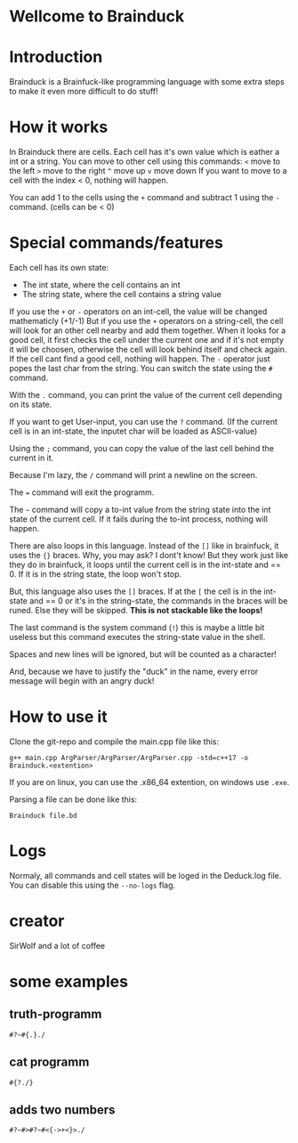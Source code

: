 # Wellcome to Brainduck

# Introduction
Brainduck is a Brainfuck-like programming language with some extra steps to make it even more difficult to do stuff!

# How it works
In Brainduck there are cells. Each cell has it's own value which is eather a int or a string.
You can move to other cell using this commands:
`<` move to the left
`>` move to the right
`^` move up
`v` move down
If you want to move to a cell with the index < 0, nothing will happen.

You can add 1 to the cells using the `+` command and subtract 1 using the `-` command. (cells can be < 0)

# Special commands/features

Each cell has its own state:
 - The int state, where the cell contains an int
 - The string state, where the cell contains a string value

If you use the `+` or `-` operators on an int-cell, the value will be changed mathematicly (+1/-1)
But if you use the `+` operators on a string-cell, the cell will look for an other cell nearby and add them together.
When it looks for a good cell, it first checks the cell under the current one and if it's not empty it will be choosen, otherwise the cell will look behind itself and check again. If the cell cant find a good cell, nothing will happen.
The `-` operator just popes the last char from the string.
You can switch the state using the `#` command.

With the `.` command, you can print the value of the current cell depending on its state.

If you want to get User-input, you can use the `?` command. (If the current cell is in an int-state, the inputet char will be loaded as ASCII-value)

Using the `;` command, you can copy the value of the last cell behind the current in it.

Because I'm lazy, the `/` command will print a newline on the screen.

The `=` command will exit the programm.

The `~` command will copy a to-int value from the string state into the int state of the current cell. 
If it fails during the to-int process, nothing will happen.

There are also loops in this language.
Instead of the `[]` like in brainfuck, it uses the `{}` braces.
Why, you may ask? I dont't know!
But they work just like they do in brainfuck, it loops until the current cell is in the int-state and == 0. If it is in the string state, the loop won't stop.

But, this language also uses the `[]` braces.
If at the `[` the cell is in the int-state and == 0 or it's in the string-state, the commands in the braces will be runed.
Else they will be skipped. **This is not stackable like the loops!**

The last command is the system command (`!`) this is maybe a little bit useless but this command executes the string-state value in the shell.

Spaces and new lines will be ignored, but will be counted as a character!

And, because we have to justify the "duck" in the name, every error message will begin with an angry duck!

# How to use it
Clone the git-repo and compile the main.cpp file like this:
```
g++ main.cpp ArgParser/ArgParser/ArgParser.cpp -std=c++17 -o Brainduck.<extention>
```

If you are on linux, you can use the .x86_64 extention,
on windows use `.exe`.

Parsing a file can be done like this:
```
Brainduck file.bd
```

# Logs
Normaly, all commands and cell states will be loged in the Deduck.log file.
You can disable this using the `--no-logs` flag.

# creator
SirWolf and a lot of coffee

# some examples
## truth-programm
```
#?~#{.}./
```
## cat programm
```
#{?./}
```
## adds two numbers
```
#?~#>#?~#<{->+<}>./
```